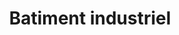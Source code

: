 ---
title: Batiment industriel
longTitle: 'Bâtiment industriel'
tags:
- gccommon
french:
- "[[Industrial buildings]]"
---